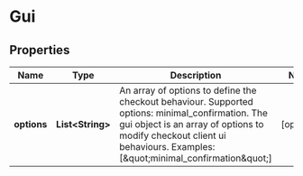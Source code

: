 

# Gui


## Properties

| Name | Type | Description | Notes |
|------------ | ------------- | ------------- | -------------|
|**options** | **List&lt;String&gt;** | An array of options to define the checkout behaviour. Supported options: minimal_confirmation.  The gui object is an array of options to modify checkout client ui behaviours.   Examples: [\&quot;minimal_confirmation\&quot;] |  [optional] |



